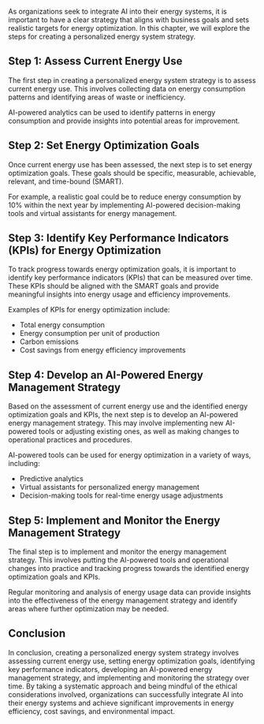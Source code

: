 
As organizations seek to integrate AI into their energy systems, it is important to have a clear strategy that aligns with business goals and sets realistic targets for energy optimization. In this chapter, we will explore the steps for creating a personalized energy system strategy.

Step 1: Assess Current Energy Use
---------------------------------

The first step in creating a personalized energy system strategy is to assess current energy use. This involves collecting data on energy consumption patterns and identifying areas of waste or inefficiency.

AI-powered analytics can be used to identify patterns in energy consumption and provide insights into potential areas for improvement.

Step 2: Set Energy Optimization Goals
-------------------------------------

Once current energy use has been assessed, the next step is to set energy optimization goals. These goals should be specific, measurable, achievable, relevant, and time-bound (SMART).

For example, a realistic goal could be to reduce energy consumption by 10% within the next year by implementing AI-powered decision-making tools and virtual assistants for energy management.

Step 3: Identify Key Performance Indicators (KPIs) for Energy Optimization
--------------------------------------------------------------------------

To track progress towards energy optimization goals, it is important to identify key performance indicators (KPIs) that can be measured over time. These KPIs should be aligned with the SMART goals and provide meaningful insights into energy usage and efficiency improvements.

Examples of KPIs for energy optimization include:

* Total energy consumption
* Energy consumption per unit of production
* Carbon emissions
* Cost savings from energy efficiency improvements

Step 4: Develop an AI-Powered Energy Management Strategy
--------------------------------------------------------

Based on the assessment of current energy use and the identified energy optimization goals and KPIs, the next step is to develop an AI-powered energy management strategy. This may involve implementing new AI-powered tools or adjusting existing ones, as well as making changes to operational practices and procedures.

AI-powered tools can be used for energy optimization in a variety of ways, including:

* Predictive analytics
* Virtual assistants for personalized energy management
* Decision-making tools for real-time energy usage adjustments

Step 5: Implement and Monitor the Energy Management Strategy
------------------------------------------------------------

The final step is to implement and monitor the energy management strategy. This involves putting the AI-powered tools and operational changes into practice and tracking progress towards the identified energy optimization goals and KPIs.

Regular monitoring and analysis of energy usage data can provide insights into the effectiveness of the energy management strategy and identify areas where further optimization may be needed.

Conclusion
----------

In conclusion, creating a personalized energy system strategy involves assessing current energy use, setting energy optimization goals, identifying key performance indicators, developing an AI-powered energy management strategy, and implementing and monitoring the strategy over time. By taking a systematic approach and being mindful of the ethical considerations involved, organizations can successfully integrate AI into their energy systems and achieve significant improvements in energy efficiency, cost savings, and environmental impact.

